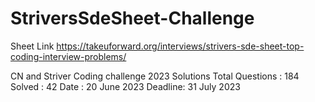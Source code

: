 # StriversSdeSheet-Challenge

Sheet Link 
https://takeuforward.org/interviews/strivers-sde-sheet-top-coding-interview-problems/

CN and Striver Coding challenge 2023 Solutions
Total Questions : 184
Solved : 42
Date : 20 June 2023
Deadline: 31 July 2023
